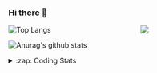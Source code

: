 ### Hi there 👋

<!--
**tao8687/tao8687** is a ✨ _special_ ✨ repository because its `README.md` (this file) appears on your GitHub profile.

Here are some ideas to get you started:

- 🔭 I’m currently working on ...
- 🌱 I’m currently learning ...
- 👯 I’m looking to collaborate on ...
- 🤔 I’m looking for help with ...
- 💬 Ask me about ...
- 📫 How to reach me: ...
- 😄 Pronouns: ...
- ⚡ Fun fact: ...
-->

<img align='right' src="https://media.giphy.com/media/M9gbBd9nbDrOTu1Mqx/giphy.gif" width="240">

  
![Top Langs](https://github-readme-stats.vercel.app/api/top-langs/?username=tao8687&layout=compact&title_color=23238E&text_color=A67D3D)

![Anurag's github stats](https://github-readme-stats.vercel.app/api?username=tao8687&show_icons=true&&text_color=A67D3D&title_color=23238E&show_icons=false&count_private=true&hide=stars)

<details>
  <summary>:zap: Coding Stats</summary>
  <br>
    
<!--START_SECTION:waka-->
![Code Time](http://img.shields.io/badge/Code%20Time-1%2C842%20hrs%2023%20mins-blue)

![Profile Views](http://img.shields.io/badge/Profile%20Views-0-blue)

**🐱 My GitHub Data** 

> 📦 1.5 MB Used in GitHub's Storage 
 > 
> 🏆 385 Contributions in the Year 2024
 > 
> 🚫 Not Opted to Hire
 > 
> 📜 62 Public Repositories 
 > 
> 🔑 25 Private Repositories 
 > 
**I'm an Early 🐤** 

```text
🌞 Morning                1601 commits        ██████████████████████░░░   88.26 % 
🌆 Daytime                90 commits          █░░░░░░░░░░░░░░░░░░░░░░░░   04.96 % 
🌃 Evening                119 commits         ██░░░░░░░░░░░░░░░░░░░░░░░   06.56 % 
🌙 Night                  4 commits           ░░░░░░░░░░░░░░░░░░░░░░░░░   00.22 % 
```
📅 **I'm Most Productive on Wednesday** 

```text
Monday                   260 commits         ████░░░░░░░░░░░░░░░░░░░░░   14.33 % 
Tuesday                  247 commits         ███░░░░░░░░░░░░░░░░░░░░░░   13.62 % 
Wednesday                317 commits         ████░░░░░░░░░░░░░░░░░░░░░   17.48 % 
Thursday                 241 commits         ███░░░░░░░░░░░░░░░░░░░░░░   13.29 % 
Friday                   257 commits         ████░░░░░░░░░░░░░░░░░░░░░   14.17 % 
Saturday                 251 commits         ███░░░░░░░░░░░░░░░░░░░░░░   13.84 % 
Sunday                   241 commits         ███░░░░░░░░░░░░░░░░░░░░░░   13.29 % 
```


📊 **This Week I Spent My Time On** 

```text
🕑︎ Time Zone: Asia/Shanghai

💬 Programming Languages: 
C++                      11 hrs 48 mins      ███████████████████░░░░░░   77.50 % 
Other                    2 hrs 3 mins        ███░░░░░░░░░░░░░░░░░░░░░░   13.57 % 
Markdown                 56 mins             ██░░░░░░░░░░░░░░░░░░░░░░░   06.15 % 
INI                      11 mins             ░░░░░░░░░░░░░░░░░░░░░░░░░   01.22 % 
YAML                     8 mins              ░░░░░░░░░░░░░░░░░░░░░░░░░   00.89 % 

🔥 Editors: 
VS Code                  15 hrs 13 mins      █████████████████████████   100.00 % 

🐱‍💻 Projects: 
src                      11 hrs 56 mins      ████████████████████░░░░░   78.40 % 
cartographer_ros         1 hr 37 mins        ███░░░░░░░░░░░░░░░░░░░░░░   10.64 % 
LaserUndistortion        41 mins             █░░░░░░░░░░░░░░░░░░░░░░░░   04.53 % 
ndt_mapping              27 mins             █░░░░░░░░░░░░░░░░░░░░░░░░   03.03 % 
lidar_undistortion_2d    9 mins              ░░░░░░░░░░░░░░░░░░░░░░░░░   01.05 % 

💻 Operating System: 
Linux                    15 hrs 13 mins      █████████████████████████   100.00 % 
```

**I Mostly Code in C++** 

```text
C++                      11 repos            ████████░░░░░░░░░░░░░░░░░   31.43 % 
Python                   10 repos            ███████░░░░░░░░░░░░░░░░░░   28.57 % 
JavaScript               2 repos             █░░░░░░░░░░░░░░░░░░░░░░░░   05.71 % 
Batchfile                1 repo              █░░░░░░░░░░░░░░░░░░░░░░░░   02.86 % 
HTML                     1 repo              █░░░░░░░░░░░░░░░░░░░░░░░░   02.86 % 
```



**Timeline**

![Lines of Code chart](https://raw.githubusercontent.com/tao8687/tao8687/master/assets/bar_graph.png)


 Last Updated on 28/12/2024 01:37:32 UTC
<!--END_SECTION:waka-->
</details>
